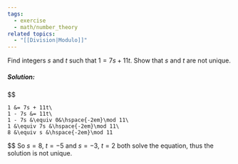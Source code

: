 ```yaml
---
tags:
  - exercise
  - math/number_theory
related topics:
  - "[[Division|Modulo]]"
---
```

Find integers $s$ and $t$ such that $1=7s + 11t$. Show that $s$ and $t$ are not unique.
##### Solution:
$$

	1 &= 7s + 11t\
	1 - 7s &= 11t\
	1 - 7s &\equiv 0&\hspace{-2em}\mod 11\
	1 &\equiv 7s &\hspace{-2em}\mod 11\
	8 &\equiv s &\hspace{-2em}\mod 11

$$
So $s=8$, $t=-5$ and $s=-3$, $t=2$ both solve the equation, thus the solution is not unique.